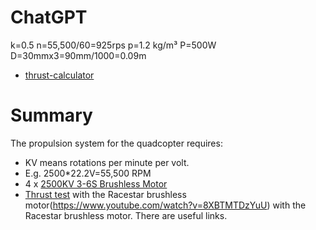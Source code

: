 # ChatGPT
k=0.5
n=55,500/60=925rps
p=1.2 kg/m³
P=500W
D=30mmx3=90mm/1000=0.09m
* [thrust-calculator](https://www.mejzlik.eu/technical-data/propeller_calculator)

# Summary
The propulsion system for the quadcopter requires:
* KV means rotations per minute per volt.
* E.g. 2500*22.2V=55,500 RPM
* 4 x [2500KV 3-6S Brushless Motor](https://www.banggood.com/4X-Racerstar-2207-BR2207S-Fire-Edition-2500KV-3-6S-Brushless-Motor-For-RC-Drone-FPV-Racing-Frame-Kit-p-1284981.html?utm_source=googleshopping&utm_medium=cpc_organic&gmcCountry=AT&utm_content=minha&utm_campaign=aceng-pmax-at-en-pc&currency=EUR&cur_warehouse=CN&createTmp=1&utm_source=googleshopping&utm_medium=cpc_eu&utm_content=lynna&utm_campaign=aceng-pmax-at-en-top5ca1-220705&ad_id=&gclid=CjwKCAjwrranBhAEEiwAzbhNtclSIyOhJE-qOn81EOJPpisrpuhJdMc0ZsXfh0jFA0ho2sGsMIhjzhoCMK4QAvD_BwE)
* [Thrust test](https://www.youtube.com/watch?v=8XBTMTDzYuU) with the Racestar brushless motor(https://www.youtube.com/watch?v=8XBTMTDzYuU) with the Racestar brushless motor. There are useful links.
